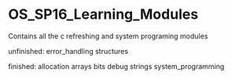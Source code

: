 # OS_SP16_Learning_Modules
Contains all the c refreshing and system programing modules

unfinished:
error_handling
structures

finished:
allocation
arrays
bits
debug
strings
system_programming
